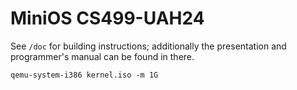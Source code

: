 # MiniOS CS499-UAH24

See `/doc` for building instructions; additionally the presentation and programmer's manual can be found in there.

`qemu-system-i386 kernel.iso -m 1G`
